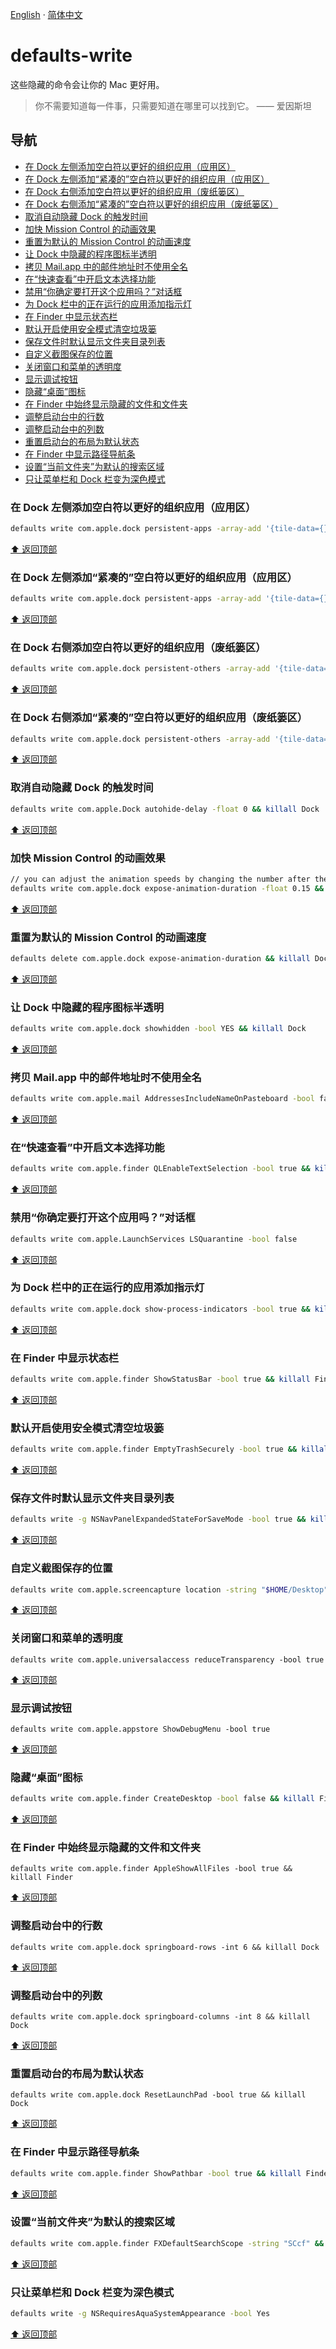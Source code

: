 [English](./README.md) · [简体中文](./README-zh.md)

# defaults-write

这些隐藏的命令会让你的 Mac 更好用。

> 你不需要知道每一件事，只需要知道在哪里可以找到它。 —— 爱因斯坦

## 导航

- [在 Dock 左侧添加空白符以更好的组织应用（应用区）](#在-dock-左侧添加空白符以更好的组织应用应用区)
- [在 Dock 左侧添加“紧凑的”空白符以更好的组织应用（应用区）](#在-dock-左侧添加紧凑的空白符以更好的组织应用应用区)
- [在 Dock 右侧添加空白符以更好的组织应用（废纸篓区）](#在-dock-右侧添加空白符以更好的组织应用废纸篓区)
- [在 Dock 右侧添加“紧凑的”空白符以更好的组织应用（废纸篓区）](#在-dock-右侧添加紧凑的空白符以更好的组织应用废纸篓区)
- [取消自动隐藏 Dock 的触发时间](#取消自动隐藏-dock-的触发时间)
- [加快 Mission Control 的动画效果](#加快-mission-control-的动画效果)
- [重置为默认的 Mission Control 的动画速度](#重置为默认的-mission-control-的动画速度)
- [让 Dock 中隐藏的程序图标半透明](#让-dock-中隐藏的程序图标半透明)
- [拷贝 Mail.app 中的邮件地址时不使用全名](#拷贝-mailapp-中的邮件地址时不使用全名)
- [在“快速查看”中开启文本选择功能](#在快速查看中开启文本选择功能)
- [禁用“你确定要打开这个应用吗？”对话框](#禁用你确定要打开这个应用吗对话框)
- [为 Dock 栏中的正在运行的应用添加指示灯](#为-dock-栏中的正在运行的应用添加指示灯)
- [在 Finder 中显示状态栏](#在-finder-中显示状态栏)
- [默认开启使用安全模式清空垃圾篓](#默认开启使用安全模式清空垃圾篓)
- [保存文件时默认显示文件夹目录列表](#保存文件时默认显示文件夹目录列表)
- [自定义截图保存的位置](#自定义截图保存的位置)
- [关闭窗口和菜单的透明度](#关闭窗口和菜单的透明度)
- [显示调试按钮](#显示调试按钮)
- [隐藏“桌面”图标](#隐藏桌面图标)
- [在 Finder 中始终显示隐藏的文件和文件夹](#在-finder-中始终显示隐藏的文件和文件夹)
- [调整启动台中的行数](#调整启动台中的行数)
- [调整启动台中的列数](#调整启动台中的列数)
- [重置启动台的布局为默认状态](#重置启动台的布局为默认状态)
- [在 Finder 中显示路径导航条](#在-finder-中显示路径导航条)
- [设置“当前文件夹”为默认的搜索区域](#设置当前文件夹为默认的搜索区域)
- [只让菜单栏和 Dock 栏变为深色模式](#只让菜单栏和-dock-栏变为深色模式)

### 在 Dock 左侧添加空白符以更好的组织应用（应用区）

```bash
defaults write com.apple.dock persistent-apps -array-add '{tile-data={}; tile-type="spacer-tile";}' && killall Dock
```

[⬆️ 返回顶部](#defaults-write)

### 在 Dock 左侧添加“紧凑的”空白符以更好的组织应用（应用区）

```bash
defaults write com.apple.dock persistent-apps -array-add '{tile-data={}; tile-type="small-spacer-tile";}' && killall Dock
```

[⬆️ 返回顶部](#defaults-write)

### 在 Dock 右侧添加空白符以更好的组织应用（废纸篓区）

```bash
defaults write com.apple.dock persistent-others -array-add '{tile-data={}; tile-type="spacer-tile";}' && killall Dock
```

[⬆️ 返回顶部](#defaults-write)

### 在 Dock 右侧添加“紧凑的”空白符以更好的组织应用（废纸篓区）

```bash
defaults write com.apple.dock persistent-others -array-add '{tile-data={}; tile-type="small-spacer-tile";}' && killall Dock
```

[⬆️ 返回顶部](#defaults-write)

### 取消自动隐藏 Dock 的触发时间

```bash
defaults write com.apple.Dock autohide-delay -float 0 && killall Dock
```

[⬆️ 返回顶部](#defaults-write)

### 加快 Mission Control 的动画效果

```bash
// you can adjust the animation speeds by changing the number after the -float flag。
defaults write com.apple.dock expose-animation-duration -float 0.15 && killall Dock
```

[⬆️ 返回顶部](#defaults-write)

### 重置为默认的 Mission Control 的动画速度

```bash
defaults delete com.apple.dock expose-animation-duration && killall Dock
```

[⬆️ 返回顶部](#defaults-write)

### 让 Dock 中隐藏的程序图标半透明

```bash
defaults write com.apple.dock showhidden -bool YES && killall Dock
```

[⬆️ 返回顶部](#defaults-write)

### 拷贝 Mail.app 中的邮件地址时不使用全名

```bash
defaults write com.apple.mail AddressesIncludeNameOnPasteboard -bool false
```

[⬆️ 返回顶部](#defaults-write)

### 在“快速查看”中开启文本选择功能

```bash
defaults write com.apple.finder QLEnableTextSelection -bool true && killall Finder
```

[⬆️ 返回顶部](#defaults-write)

### 禁用“你确定要打开这个应用吗？”对话框

```bash
defaults write com.apple.LaunchServices LSQuarantine -bool false
```

[⬆️ 返回顶部](#defaults-write)

### 为 Dock 栏中的正在运行的应用添加指示灯

```bash
defaults write com.apple.dock show-process-indicators -bool true && killall Dock
```

[⬆️ 返回顶部](#defaults-write)

### 在 Finder 中显示状态栏

```bash
defaults write com.apple.finder ShowStatusBar -bool true && killall Finder
```

[⬆️ 返回顶部](#defaults-write)

### 默认开启使用安全模式清空垃圾篓

```bash
defaults write com.apple.finder EmptyTrashSecurely -bool true && killall Finder
```

[⬆️ 返回顶部](#defaults-write)

### 保存文件时默认显示文件夹目录列表

```bash
defaults write -g NSNavPanelExpandedStateForSaveMode -bool true && killall Finder
```

[⬆️ 返回顶部](#defaults-write)

### 自定义截图保存的位置

```bash
defaults write com.apple.screencapture location -string "$HOME/Desktop"
```

[⬆️ 返回顶部](#defaults-write)

### 关闭窗口和菜单的透明度

```
defaults write com.apple.universalaccess reduceTransparency -bool true
```

[⬆️ 返回顶部](#defaults-write)

### 显示调试按钮

```
defaults write com.apple.appstore ShowDebugMenu -bool true
```

[⬆️ 返回顶部](#defaults-write)

### 隐藏“桌面”图标

```bash
defaults write com.apple.finder CreateDesktop -bool false && killall Finder
```
[⬆️ 返回顶部](#defaults-write)

### 在 Finder 中始终显示隐藏的文件和文件夹

```
defaults write com.apple.finder AppleShowAllFiles -bool true && killall Finder
```

[⬆️ 返回顶部](#defaults-write)

### 调整启动台中的行数

```
defaults write com.apple.dock springboard-rows -int 6 && killall Dock
```

[⬆️ 返回顶部](#defaults-write)

### 调整启动台中的列数

```
defaults write com.apple.dock springboard-columns -int 8 && killall Dock
```

[⬆️ 返回顶部](#defaults-write)

### 重置启动台的布局为默认状态

```
defaults write com.apple.dock ResetLaunchPad -bool true && killall Dock
```

[⬆️ 返回顶部](#defaults-write)

### 在 Finder 中显示路径导航条

```bash
defaults write com.apple.finder ShowPathbar -bool true && killall Finder
```

[⬆️ 返回顶部](#defaults-write)

### 设置“当前文件夹”为默认的搜索区域

```bash
defaults write com.apple.finder FXDefaultSearchScope -string "SCcf" && killall Finder
```

[⬆️ 返回顶部](#defaults-write)

### 只让菜单栏和 Dock 栏变为深色模式

```bash
defaults write -g NSRequiresAquaSystemAppearance -bool Yes
```

[⬆️ 返回顶部](#defaults-write)
